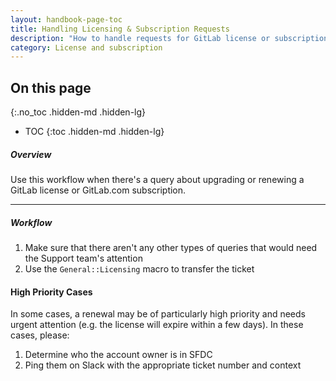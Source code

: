 ```yaml
---
layout: handbook-page-toc
title: Handling Licensing & Subscription Requests
description: "How to handle requests for GitLab license or subscription upgrades or renewals"
category: License and subscription
---
```


## On this page
{:.no_toc .hidden-md .hidden-lg}

- TOC
{:toc .hidden-md .hidden-lg}

##### Overview

Use this workflow when there's a query about upgrading or renewing a GitLab
license or GitLab.com subscription.


______________

##### Workflow
1. Make sure that there aren't any other types of queries that would need the Support team's attention
1. Use the `General::Licensing` macro to transfer the ticket

#### High Priority Cases
In some cases, a renewal may be of particularly high priority and needs urgent attention (e.g. the license
will expire within a few days). In these cases, please:
1. Determine who the account owner is in SFDC
1. Ping them on Slack with the appropriate ticket number and context
